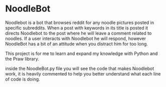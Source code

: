 # NoodleBot

Noodlebot is a bot that browses reddit for any noodle pictures posted in specific subreddits. When a post with keywords in its title is posted it directs Noodlebot to the post where he will leave a comment related to noodles. If a user interacts with Noodlebot he will respond, however NoodleBot has a bit of an attitude when you distract him for too long.

This project is for me to learn and expand my knowledge with Python and the Praw library.

inside the NoodleBot.py file you will see the code that makes Noodlebot work, it is heavily commented to help you better understand what each line of code is doing.
